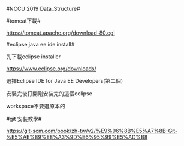 #NCCU 2019 Data_Structure#


#tomcat下載#

https://tomcat.apache.org/download-80.cgi

#eclipse java ee ide install#

先下載eclipse installer 

https://www.eclipse.org/downloads/

選擇Eclipse IDE for Java EE Developers(第二個)

安裝完後打開剛安裝完的這個eclipse

workspace不要選原本的

#git 安裝教學#

https://git-scm.com/book/zh-tw/v2/%E9%96%8B%E5%A7%8B-Git-%E5%AE%89%E8%A3%9D%E6%95%99%E5%AD%B8
